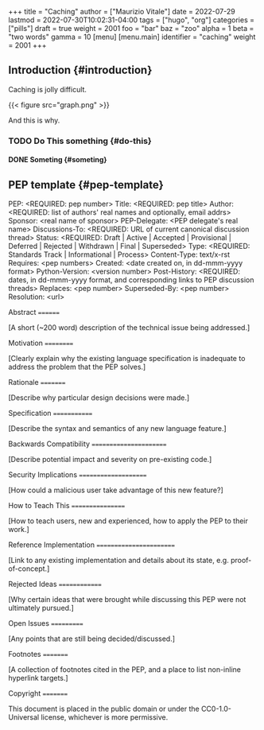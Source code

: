 +++
title = "Caching"
author = ["Maurizio Vitale"]
date = 2022-07-29
lastmod = 2022-07-30T10:02:31-04:00
tags = ["hugo", "org"]
categories = ["pills"]
draft = true
weight = 2001
foo = "bar"
baz = "zoo"
alpha = 1
beta = "two words"
gamma = 10
[menu]
  [menu.main]
    identifier = "caching"
    weight = 2001
+++

## Introduction {#introduction}

Caching is jolly difficult.

{{< figure src="graph.png" >}}

And this is why.


### <span class="org-todo todo TODO">TODO</span> Do This <span class="tag"><span class="something">something</span></span> {#do-this}


#### <span class="org-todo done DONE">DONE</span> Someting {#someting}


## PEP template {#pep-template}

PEP: &lt;REQUIRED: pep number&gt;
Title: &lt;REQUIRED: pep title&gt;
Author: &lt;REQUIRED: list of authors' real names and optionally, email addrs&gt;
Sponsor: &lt;real name of sponsor&gt;
PEP-Delegate: &lt;PEP delegate's real name&gt;
Discussions-To: &lt;REQUIRED: URL of current canonical discussion thread&gt;
Status: &lt;REQUIRED: Draft | Active | Accepted | Provisional | Deferred | Rejected | Withdrawn | Final | Superseded&gt;
Type: &lt;REQUIRED: Standards Track | Informational | Process&gt;
Content-Type: text/x-rst
Requires: &lt;pep numbers&gt;
Created: &lt;date created on, in dd-mmm-yyyy format&gt;
Python-Version: &lt;version number&gt;
Post-History: &lt;REQUIRED: dates, in dd-mmm-yyyy format, and corresponding links to PEP discussion threads&gt;
Replaces: &lt;pep number&gt;
Superseded-By: &lt;pep number&gt;
Resolution: &lt;url&gt;

Abstract
`======`

[A short (~200 word) description of the technical issue being addressed.]

Motivation
`========`

[Clearly explain why the existing language specification is inadequate to address the problem that the PEP solves.]

Rationale
`=======`

[Describe why particular design decisions were made.]

Specification
`===========`

[Describe the syntax and semantics of any new language feature.]

Backwards Compatibility
`=====================`

[Describe potential impact and severity on pre-existing code.]

Security Implications
`===================`

[How could a malicious user take advantage of this new feature?]

How to Teach This
`===============`

[How to teach users, new and experienced, how to apply the PEP to their work.]

Reference Implementation
`======================`

[Link to any existing implementation and details about its state, e.g. proof-of-concept.]

Rejected Ideas
`============`

[Why certain ideas that were brought while discussing this PEP were not ultimately pursued.]

Open Issues
`=========`

[Any points that are still being decided/discussed.]

Footnotes
`=======`

[A collection of footnotes cited in the PEP, and a place to list non-inline hyperlink targets.]

Copyright
`=======`

This document is placed in the public domain or under the
CC0-1.0-Universal license, whichever is more permissive.

[//]: # "Exported with love from a post written in Org mode"
[//]: # "- https://github.com/kaushalmodi/ox-hugo"